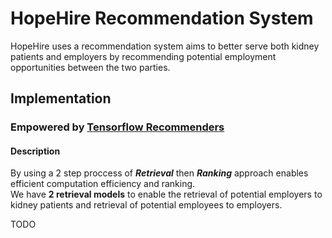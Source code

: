 # HopeHire Recommendation System

HopeHire uses a recommendation system aims to better serve both kidney patients and employers by recommending potential employment opportunities between the two parties. 

## Implementation

### Empowered by [Tensorflow Recommenders](https://www.tensorflow.org/recommenders)

#### Description
By using a 2 step proccess of _**Retrieval**_ then _**Ranking**_ approach enables efficient computation efficiency and ranking.  
We have **2 retrieval models** to enable the retrieval of potential employers to kidney patients and retrieval of potential employees to employers.

TODO